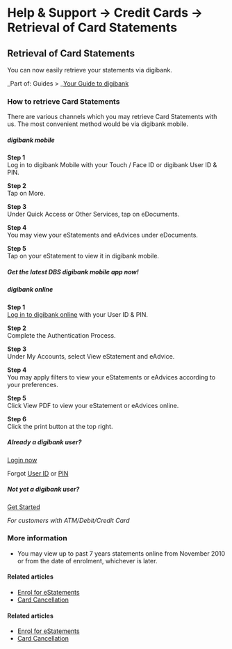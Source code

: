 # Help & Support -> Credit Cards -> Retrieval of Card Statements

## Retrieval of Card Statements

You can now easily retrieve your statements via digibank.

_Part of: Guides > _[Your Guide to digibank](https://www.dbs.com.sg/personal/support/guide-ibanking.html)

### How to retrieve Card Statements

There are various channels which you may retrieve Card Statements with us. The most convenient method would be via digibank mobile.

#####  digibank mobile

**Step 1**  
Log in to digibank Mobile with your Touch / Face ID or digibank User ID & PIN. 

**Step 2**  
Tap on More. 

**Step 3**  
Under Quick Access or Other Services, tap on eDocuments. 

**Step 4**  
You may view your eStatements and eAdvices under eDocuments. 

**Step 5**  
Tap on your eStatement to view it in digibank mobile. 

##### Get the latest DBS digibank mobile app now!

[](https://itunes.apple.com/us/app/dbs-mobile-banking/id1068403826?mt=8) [](https://play.google.com/store/apps/details?id=com.dbs.sg.dbsmbanking) [](https://appgallery.huawei.com/#/app/C101888471)

#####  digibank online

**Step 1**  
[Log in to digibank online](https://internet-banking.dbs.com.sg/) with your User ID & PIN. 

**Step 2**  
Complete the Authentication Process. 

**Step 3**  
Under My Accounts, select View eStatement and eAdvice. 

**Step 4**  
You may apply filters to view your eStatements or eAdvices according to your preferences. 

**Step 5**  
Click View PDF to view your eStatement or eAdvices online. 

**Step 6**  
Click the print button at the top right. 

##### Already a digibank user?

[Login now](https://internet-banking.dbs.com.sg/)

Forgot [User ID](https://www.dbs.com.sg/personal/ibanking/ibapl/ib-printuid.html) or [PIN](https://www.dbs.com.sg/personal/ibanking/ibapl/ib-resetpin.html)

##### Not yet a digibank user?

[Get Started](https://www.dbs.com.sg/personal/ibanking/ibapl/ib-apply.html)

_For customers with ATM/Debit/Credit Card_

### More information

  * You may view up to past 7 years statements online from November 2010 or from the date of enrolment, whichever is later.



#### Related articles

  * [Enrol for eStatements](https://www.dbs.com.sg/personal/support/bank-statements-estatements-enrol.html)
  * [Card Cancellation](https://www.dbs.com.sg/personal/support/card-issues-terminate-card.html)



#### Related articles

  * [Enrol for eStatements](https://www.dbs.com.sg/personal/support/bank-statements-estatements-enrol.html)
  * [Card Cancellation](https://www.dbs.com.sg/personal/support/card-issues-terminate-card.html)


